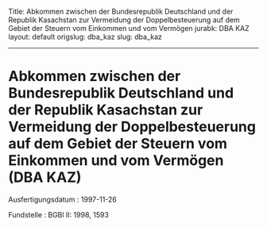 Title: Abkommen zwischen der Bundesrepublik Deutschland und der Republik Kasachstan
  zur Vermeidung der Doppelbesteuerung auf dem Gebiet der Steuern vom Einkommen und
  vom Vermögen
jurabk: DBA KAZ
layout: default
origslug: dba_kaz
slug: dba_kaz

---

# Abkommen zwischen der Bundesrepublik Deutschland und der Republik Kasachstan zur Vermeidung der Doppelbesteuerung auf dem Gebiet der Steuern vom Einkommen und vom Vermögen (DBA KAZ)

Ausfertigungsdatum
:   1997-11-26

Fundstelle
:   BGBl II: 1998, 1593

